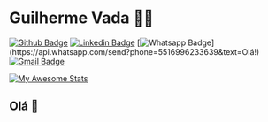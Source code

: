 # Guilherme Vada :man_technologist:

[![Github Badge](https://img.shields.io/badge/-Github-000?style=flat-square&logo=Github&logoColor=white&link=https://github.com/lucasgdb)](https://github.com/VadaGuilherme)
[![Linkedin Badge](https://img.shields.io/badge/-LinkedIn-blue?style=flat-square&logo=Linkedin&logoColor=white&link=https://www.linkedin.com/in/guilherme-vada-28117a110/)](https://www.linkedin.com/in/guilherme-vada-28117a110/)
[![Whatsapp Badge](https://img.shields.io/badge/-Whatsapp-4CA143?style=flat-square&labelColor=4CA143&logo=whatsapp&logoColor=white&link=https://api.whatsapp.com/send?phone=5516993004623&text=Olá!)](https://api.whatsapp.com/send?phone=5516996233639&text=Olá!)
[![Gmail Badge](https://img.shields.io/badge/-Gmail-c14438?style=flat-square&logo=Gmail&logoColor=white&link=mailto:gvadaguariba@gmail.com)](mailto:gvadaguariba@gmail.com)

[![My Awesome Stats](https://awesome-github-stats.azurewebsites.net/user-stats/VadaGuilherme?cardType=github&theme=github-dark)](https://git.io/awesome-stats-card)

## Olá 👋

<!-- <img src="https://https://github.com/VadaGuilherme/VadaGuilherme/blob/master/img/octocat.png" width="100%"
  alt="Guilherme Vada" /> -->
